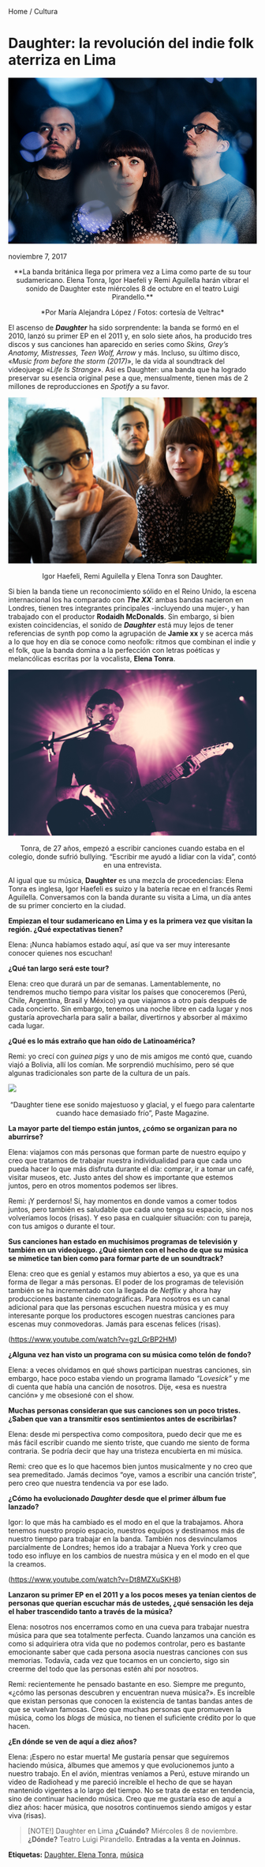 Home / Cultura
# Daughter: la revolución del indie folk aterriza en Lima

<img src="/Images/Emma Swann/Daughter-Feb-20151119-Emma-Swann-9721.jpg">

noviembre 7, 2017

<p align="center">
**La banda británica llega por primera vez a Lima como parte de su tour sudamericano. Elena Tonra, Igor Haefeli y Remi Aguilella harán vibrar el sonido de Daughter este miércoles 8 de octubre en el teatro Luigi Pirandello.**
</p>

<p align="center">
*Por María Alejandra López / Fotos: cortesía de Veltrac*
</p>

El ascenso de ***Daughter*** ha sido sorprendente: la banda se formó en el 2010, lanzó su primer EP en el 2011 y, en solo siete años, ha producido tres discos y sus canciones han aparecido en series como *Skins, Grey’s Anatomy, Mistresses, Teen Wolf, Arrow* y más. Incluso, su último disco, «*Music from before the storm (2017)*», le da vida al soundtrack del videojuego «*Life Is Strange*». Así es Daughter: una banda que ha logrado preservar su esencia original pese a que, mensualmente, tienen más de 2 millones de reproducciones en *Spotify* a su favor. 

<img src="/Images/Sonny Malhotra/Daughter_by_Sonny_Malhotra-9770.jpg">

<p align="center">
Igor Haefeli, Remi Aguilella y Elena Tonra son Daughter.
</p>

Si bien la banda tiene un reconocimiento sólido en el Reino Unido, la escena internacional los ha comparado con ***The XX***: ambas bandas nacieron en Londres, tienen tres integrantes principales -incluyendo una mujer-, y han trabajado con el productor **Rodaidh McDonalds**. Sin embargo, si bien existen coincidencias, el sonido de ***Daughter*** está muy lejos de tener referencias de synth pop como la agrupación de **Jamie xx** y se acerca más a lo que hoy en día se conoce como neofolk: ritmos que combinan el indie y el folk, que la banda domina a la perfección con letras poéticas y melancólicas escritas por la vocalista, **Elena Tonra**. 

<img src="/Images/Anam Merchant/DSC_6430.jpg">

<p align="center">
Tonra, de 27 años, empezó a escribir canciones cuando estaba en el colegio, donde sufrió bullying. “Escribir me ayudó a lidiar con la vida”, contó en una entrevista.
</p>

Al igual que su música, **Daughter** es una mezcla de procedencias: Elena Tonra es inglesa, Igor Haefeli es suizo y la batería recae en el francés Remi Aguilella. Conversamos con la banda durante su visita a Lima, un día antes de su primer concierto en la ciudad. 

**Empiezan el tour sudamericano en Lima y es la primera vez que visitan la región. ¿Qué expectativas tienen?**

Elena: ¡Nunca habíamos estado aquí, así que va ser muy interesante conocer quienes nos escuchan!

**¿Qué tan largo será este tour?**

Elena: creo que durará un par de semanas. Lamentablemente, no tendremos mucho tiempo para visitar los países que conoceremos (Perú, Chile, Argentina, Brasil y México) ya que viajamos a otro país después de cada concierto. Sin embargo, tenemos una noche libre en cada lugar y nos gustaría aprovecharla para salir a bailar, divertirnos y absorber al máximo cada lugar.

**¿Qué es lo más extraño que han oído de Latinoamérica?**

Remi: yo crecí con *guinea pigs* y uno de mis amigos me contó que, cuando viajó a Bolivia, allí los comían. Me sorprendió muchísimo, pero sé que algunas tradicionales son parte de la cultura de un país.

<img src="/Images/Eliot Lee Hazel/daughter.jpg">

<p align="center">
“Daughter tiene ese sonido majestuoso y glacial, y el fuego para calentarte cuando hace demasiado frío”, Paste Magazine.
</p>

**La mayor parte del tiempo están juntos, ¿cómo se organizan para no aburrirse?**

Elena: viajamos con más personas que forman parte de nuestro equipo y creo que tratamos de trabajar nuestra individualidad para que cada uno pueda hacer lo que más disfruta durante el día: comprar, ir a tomar un café, visitar museos, etc. Justo antes del show es importante que estemos juntos, pero en otros momentos podemos ser libres.

Remi: ¡Y perdernos! Sí, hay momentos en donde vamos a comer todos juntos, pero también es saludable que cada uno tenga su espacio, sino nos volveríamos locos (risas). Y eso pasa en cualquier situación: con tu pareja, con tus amigos o durante el tour.

**Sus canciones han estado en muchísimos programas de televisión y también en un videojuego. ¿Qué sienten con el hecho de que su música se mimetice tan bien como para formar parte de un soundtrack?**

Elena: creo que es genial y estamos muy abiertos a eso, ya que es una forma de llegar a más personas. El poder de los programas de televisión también se ha incrementado con la llegada de *Netflix* y ahora hay producciones bastante cinematográficas. Para nosotros es un canal adicional para que las personas escuchen nuestra música y es muy interesante porque los productores escogen nuestras canciones para escenas muy conmovedoras. Jamás para escenas felices (risas).

(https://www.youtube.com/watch?v=gzI_GrBP2HM)

**¿Alguna vez han visto un programa con su música como telón de fondo?**

Elena: a veces olvidamos en qué shows participan nuestras canciones, sin embargo, hace poco estaba viendo un programa llamado *“Lovesick”* y me di cuenta que había una canción de nosotros. Dije, «esa es nuestra canción» y me obsesioné con el show.

**Muchas personas consideran que sus canciones son un poco tristes. ¿Saben que van a transmitir esos sentimientos antes de escribirlas?**

Elena: desde mi perspectiva como compositora, puedo decir que me es más fácil escribir cuando me siento triste, que cuando me siento de forma contraria. Se podría decir que hay una tristeza encubierta en mi música. 

Remi: creo que es lo que hacemos bien juntos musicalmente y no creo que sea premeditado. Jamás decimos “oye, vamos a escribir una canción triste”, pero creo que nuestra tendencia va por ese lado.

**¿Cómo ha evolucionado *Daughter* desde que el primer álbum fue lanzado?**

Igor: lo que más ha cambiado es el modo en el que la trabajamos. Ahora tenemos nuestro propio espacio, nuestros equipos y destinamos más de nuestro tiempo para trabajar en la banda. También nos desvinculamos parcialmente de Londres; hemos ido a trabajar a Nueva York y creo que todo eso influye en los cambios de nuestra música y en el modo en el que la creamos.

(https://www.youtube.com/watch?v=Dt8MZXuSKH8)

**Lanzaron su primer EP en el 2011 y a los pocos meses ya tenían cientos de personas que querían escuchar más de ustedes, ¿qué sensación les deja el haber trascendido tanto a través de la música?**

Elena: nosotros nos encerramos como en una cueva para trabajar nuestra música para que sea totalmente perfecta. Cuando lanzamos una canción es como si adquiriera otra vida que no podemos controlar, pero es bastante emocionante saber que cada persona asocia nuestras canciones con sus memorias. Todavía, cada vez que tocamos en un concierto, sigo sin creerme del todo que las personas estén ahí por nosotros. 

Remi: recientemente he pensado bastante en eso. Siempre me pregunto, «¿cómo las personas descubren y encuentran nueva música?». Es increíble que existan personas que conocen la existencia de tantas bandas antes de que se vuelvan famosas. Creo que muchas personas que promueven la música, como los *blogs* de música, no tienen el suficiente crédito por lo que hacen.

**¿En dónde se ven de aquí a diez años?**

Elena: ¡Espero no estar muerta! Me gustaría pensar que seguiremos haciendo música, álbumes que amemos y que evolucionemos junto a nuestro trabajo. En el avión, mientras veníamos a Perú, estuve mirando un video de Radiohead y me pareció increíble el hecho de que se hayan mantenido vigentes a lo largo del tiempo. No se trata de estar en tendencia, sino de continuar haciendo música. Creo que me gustaría eso de aquí a diez años: hacer música, que nosotros continuemos siendo amigos y estar viva (risas).

> [NOTE!]
> Daughter en Lima **¿Cuándo?** Miércoles 8 de noviembre. **¿Dónde?** Teatro Luigi Pirandello. **Entradas a la venta en Joinnus.**

**Etiquetas:** [Daughter. Elena Tonra](https://cosas.pe/tag/daughter-elena-tonra/), [música](https://cosas.pe/tag/daughter-elena-tonra/)	
